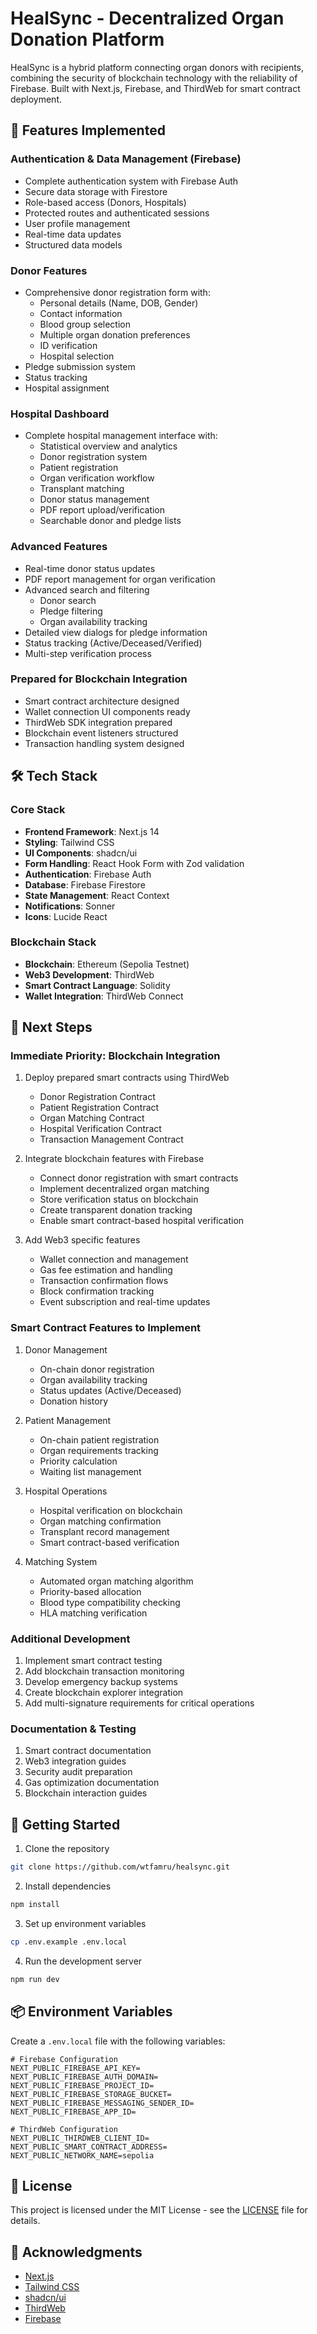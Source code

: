 # HealSync - Decentralized Organ Donation Platform

HealSync is a hybrid platform connecting organ donors with recipients, combining the security of blockchain technology with the reliability of Firebase. Built with Next.js, Firebase, and ThirdWeb for smart contract deployment.

## 🚀 Features Implemented

### Authentication & Data Management (Firebase)
- Complete authentication system with Firebase Auth
- Secure data storage with Firestore
- Role-based access (Donors, Hospitals)
- Protected routes and authenticated sessions
- User profile management
- Real-time data updates
- Structured data models

### Donor Features
- Comprehensive donor registration form with:
  - Personal details (Name, DOB, Gender)
  - Contact information
  - Blood group selection
  - Multiple organ donation preferences
  - ID verification
  - Hospital selection
- Pledge submission system
- Status tracking
- Hospital assignment

### Hospital Dashboard
- Complete hospital management interface with:
  - Statistical overview and analytics
  - Donor registration system
  - Patient registration
  - Organ verification workflow
  - Transplant matching
  - Donor status management
  - PDF report upload/verification
  - Searchable donor and pledge lists

### Advanced Features
- Real-time donor status updates
- PDF report management for organ verification
- Advanced search and filtering
  - Donor search
  - Pledge filtering
  - Organ availability tracking
- Detailed view dialogs for pledge information
- Status tracking (Active/Deceased/Verified)
- Multi-step verification process

### Prepared for Blockchain Integration
- Smart contract architecture designed
- Wallet connection UI components ready
- ThirdWeb SDK integration prepared
- Blockchain event listeners structured
- Transaction handling system designed

## 🛠️ Tech Stack

### Core Stack
- **Frontend Framework**: Next.js 14
- **Styling**: Tailwind CSS
- **UI Components**: shadcn/ui
- **Form Handling**: React Hook Form with Zod validation
- **Authentication**: Firebase Auth
- **Database**: Firebase Firestore
- **State Management**: React Context
- **Notifications**: Sonner
- **Icons**: Lucide React

### Blockchain Stack
- **Blockchain**: Ethereum (Sepolia Testnet)
- **Web3 Development**: ThirdWeb
- **Smart Contract Language**: Solidity
- **Wallet Integration**: ThirdWeb Connect

## 📝 Next Steps

### Immediate Priority: Blockchain Integration
1. Deploy prepared smart contracts using ThirdWeb
   - Donor Registration Contract
   - Patient Registration Contract
   - Organ Matching Contract
   - Hospital Verification Contract
   - Transaction Management Contract

2. Integrate blockchain features with Firebase
   - Connect donor registration with smart contracts
   - Implement decentralized organ matching
   - Store verification status on blockchain
   - Create transparent donation tracking
   - Enable smart contract-based hospital verification

3. Add Web3 specific features
   - Wallet connection and management
   - Gas fee estimation and handling
   - Transaction confirmation flows
   - Block confirmation tracking
   - Event subscription and real-time updates

### Smart Contract Features to Implement
1. Donor Management
   - On-chain donor registration
   - Organ availability tracking
   - Status updates (Active/Deceased)
   - Donation history

2. Patient Management
   - On-chain patient registration
   - Organ requirements tracking
   - Priority calculation
   - Waiting list management

3. Hospital Operations
   - Hospital verification on blockchain
   - Organ matching confirmation
   - Transplant record management
   - Smart contract-based verification

4. Matching System
   - Automated organ matching algorithm
   - Priority-based allocation
   - Blood type compatibility checking
   - HLA matching verification

### Additional Development
1. Implement smart contract testing
2. Add blockchain transaction monitoring
3. Develop emergency backup systems
4. Create blockchain explorer integration
5. Add multi-signature requirements for critical operations

### Documentation & Testing
1. Smart contract documentation
2. Web3 integration guides
3. Security audit preparation
4. Gas optimization documentation
5. Blockchain interaction guides

## 🚀 Getting Started

1. Clone the repository
```bash
git clone https://github.com/wtfamru/healsync.git
```

2. Install dependencies
```bash
npm install
```

3. Set up environment variables
```bash
cp .env.example .env.local
```

4. Run the development server
```bash
npm run dev
```

## 📦 Environment Variables

Create a `.env.local` file with the following variables:
```
# Firebase Configuration
NEXT_PUBLIC_FIREBASE_API_KEY=
NEXT_PUBLIC_FIREBASE_AUTH_DOMAIN=
NEXT_PUBLIC_FIREBASE_PROJECT_ID=
NEXT_PUBLIC_FIREBASE_STORAGE_BUCKET=
NEXT_PUBLIC_FIREBASE_MESSAGING_SENDER_ID=
NEXT_PUBLIC_FIREBASE_APP_ID=

# ThirdWeb Configuration
NEXT_PUBLIC_THIRDWEB_CLIENT_ID=
NEXT_PUBLIC_SMART_CONTRACT_ADDRESS=
NEXT_PUBLIC_NETWORK_NAME=sepolia
```

## 📄 License

This project is licensed under the MIT License - see the [LICENSE](LICENSE) file for details.

## 🙏 Acknowledgments

- [Next.js](https://nextjs.org/)
- [Tailwind CSS](https://tailwindcss.com/)
- [shadcn/ui](https://ui.shadcn.com/)
- [ThirdWeb](https://thirdweb.com/)
- [Firebase](https://firebase.google.com/)
